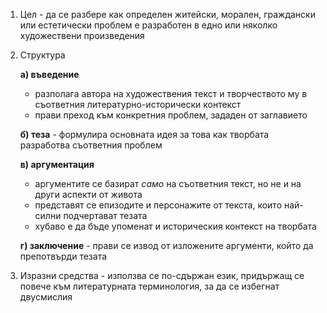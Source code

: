 1. Цел - да се разбере как определен житейски, морален, граждански или естетически проблем е разработен в едно или няколко художествени произведения

2. Структура
	
	**а) въведение**
	- разполага автора на художествения текст и творчеството му в съответния литературно-исторически контекст
	- прави преход към конкретния проблем, зададен от заглавието
	
	**б) теза** - формулира основната идея за това как творбата разработва съответния проблем
	
	**в) аргументация**
	- аргументите се базират *само* на съответния текст, но не и на други аспекти от живота
	- представят се епизодите и персонажите от текста, които най-силни подчертават тезата
	- хубаво е да бъде упоменат и историческия контекст на творбата
	
	**г) заключение** - прави се извод от изложените аргументи, който да препотвърди тезата

3. Изразни средства - използва се по-сдържан език, придържащ се повече към литературната терминология, за да се избегнат двусмислия